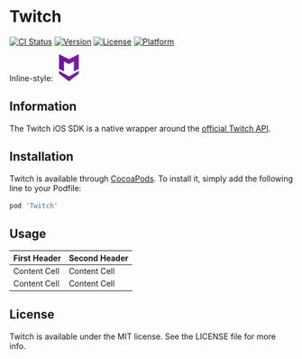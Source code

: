 # Twitch

[![CI Status](https://img.shields.io/travis/43780301/Twitch.svg?style=flat)](https://travis-ci.org/43780301/Twitch)
[![Version](https://img.shields.io/cocoapods/v/Twitch.svg?style=flat)](https://cocoapods.org/pods/Twitch)
[![License](https://img.shields.io/cocoapods/l/Twitch.svg?style=flat)](https://cocoapods.org/pods/Twitch)
[![Platform](https://img.shields.io/cocoapods/p/Twitch.svg?style=flat)](https://cocoapods.org/pods/Twitch)

Inline-style: 
![alt text](https://github.com/adam-p/markdown-here/raw/master/src/common/images/icon48.png "Logo Title Text 1")

## Information
The Twitch iOS SDK is a native wrapper around the [official Twitch API](https://dev.twitch.tv/docs/api/).

## Installation

Twitch is available through [CocoaPods](https://cocoapods.org). To install
it, simply add the following line to your Podfile:

```ruby
pod 'Twitch'
```

## Usage

| First Header  | Second Header |
| ------------- | ------------- |
| Content Cell  | Content Cell  |
| Content Cell  | Content Cell  |

## License

Twitch is available under the MIT license. See the LICENSE file for more info.
